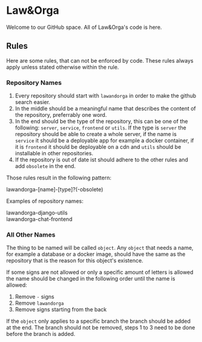 # Law&Orga

Welcome to our GitHub space. All of Law&Orga's code is here.

## Rules

Here are some rules, that can not be enforced by code. These rules always apply unless stated otherwise within the rule.

### Repository Names

1. Every repository should start with `lawandorga` in order to make the github search easier.
2. In the middle should be a meaningful name that describes the content of the repository, preferrably one word.
3. In the end should be the type of the repository, this can be one of the following: `server`, `service`, `frontend` or `utils`. If the type is `server` the repository should be able to create a whole server, if the name is `service` it should be a deployable app for example a docker container, if it is `frontend` it should be deployable on a cdn and `utils` should be installable in other repositories.
4. If the repository is out of date ist should adhere to the other rules and add `obsolete` in the end.

Those rules result in the following pattern:

lawandorga-[name]-[type]?(-obsolete)

Examples of repository names:

lawandorga-django-utils \
lawandorga-chat-frontend

### All Other Names

The thing to be named will be called `object`. Any `object` that needs a name, for example a database or a docker image, should have the same as the repository that is the reason for this object's existence.  

If some signs are not allowed or only a specific amount of letters is allowed the name should be changed in the following order until the name is allowed:

1. Remove `-` signs
2. Remove `lawandorga`
3. Remove signs starting from the back

If the `object` only applies to a specific branch the branch should be added at the end. The branch should not be removed, steps 1 to 3 need to be done before the branch is added.
